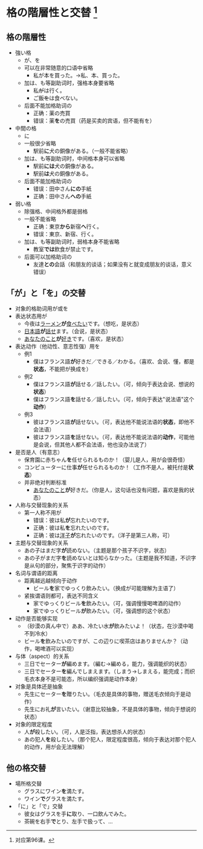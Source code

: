 # 格の階層性と交替 [^title]

## 格の階層性
- 強い格
  - が、を
  - 可以在非常随意的口语中省略
    - 私が本を買った。→私、本、買った。
  - 加は、も等副助词时，强格本身要省略
    - 私<del>が</del>は行く。
    - ご飯<del>を</del>は食べない。
  - 后面不能加格助词の
    - 正确：薬の売買
    - 错误：薬**を**の売買（药是买卖的宾语，但不能有を）
- 中間の格
  - に
  - 一般很少省略
    - 駅前**に**犬の銅像がある。（一般不能省略）
  - 加は、も等副助词时，中间格本身可以省略
    - 駅前**には**犬の銅像がある。
    - 駅前**は**犬の銅像がある。
  - 后面不能加格助词の
    - 错误：田中さん**にの**手紙
    - 正确：田中さん**への**手紙
- 弱い格
  - 除强格、中间格外都是弱格
  - 一般不能省略
    - 正确：東京**から**新宿**へ**行く。
    - 错误：東京、新宿、行く。
  - 加は、も等副助词时，弱格本身不能省略
    - 教室**では**飲食が禁止です。
  - 后面可以加格助词の
    - 友達**との**会話（和朋友的谈话；如果没有と就变成朋友的谈话，意义错误）

## 「が」と「を」の交替
- 对象的格助词用が或を
- 表达状态用が
  - 今夜は<u>ラーメン</u>**が**<u>食べたい</u>です。（想吃，是状态）
  - <u>日本語</u>**が**<u>話せ</u>ます。（会说，是状态）
  - <u>あなたのこと</u>**が**<u>好き</u>です。（喜欢，是状态）
- 表达动作（他动性、意志性强）用を
  - 例1
    - 僕はフランス語**が**好きだ／できる／わかる。（喜欢、会说、懂，都是**状态**，不能把が换成を）
  - 例2
    - 僕はフランス語**が**話せる／話したい。（可，倾向于表达会说、想说的**状态**）
    - 僕はフランス語**を**話せる／話したい。（可，倾向于表达"说法语"这个**动作**）
  - 例3
    - 彼はフランス語**が**話せない。（可，表达他不能说法语的**状态**，即他不会法语）
    - 彼はフランス語**を**話せない。（可，表达他不能说法语的**动作**，可能他是会说，但其他人都不会法语，他也没办法说了）
- 是否是人（有意志）
  - 保育園に赤ちゃん**を**任せられるものか！（婴儿是人，用が会很奇怪）
  - コンピューターに仕事**が**任せられるものか！（工作不是人，被托付是**状态**）
  - 并非绝对判断标准
    - <u>あなたのこと</u>**が**好きだ。（你是人，这句话也没有问题，喜欢是我的状态）
- 人称与交替现象的关系
  - 第一人称不用が
    - 错误：彼は私**が**忘れたいのです。
    - 正确：彼は私**を**忘れたいのです。
    - 正确：彼は<u>洋子</u>**が**忘れたいのです。（洋子是第三人称，可）
- 主题与交替现象的关系
  - あの子はまだ字**が**読めない。（主题是那个孩子不识字，状态）
  - あの子がまだ字**を**読めないとは知らなかった。（主题是我不知道，不识字是从句的部分，聚焦于识字的动作）
- 名词与谓语的距离
  - 距离越远越倾向于动作
    - ビール**を**家でゆっくり飲みたい。（换成が可能理解为主语了）
  - 紧挨谓语则都可，表达不同含义
    - 家でゆっくりビール**を**飲みたい。（可，强调慢慢喝啤酒的动作）
    - 家でゆっくりビール**が**飲みたい。（可，强调想的这个状态）
- 动作是否能够实现
  - （砂漠の真ん中で）ああ、冷たい水**が**飲みたいよ！（状态，在沙漠中喝不到冷水）
  - ビール**を**飲みたいのですが、この辺りに喫茶店はありませんか？（动作，喝啤酒可以实现）
- 与体（aspect）的关系
  - 三日でセーター**が**編めます。（編む→編める，能力，强调能织的状态）
  - 三日でセーター**を**編んでしまえます。（しまう→しまえる，能完成；而织毛衣本身不是可能态，所以编织强调是动作本身）
- 对象是具体还是抽象
  - 先生にセーター**を**贈りたい。（毛衣是具体的事物，赠送毛衣倾向于是动作）
  - 先生にお礼**が**言いたい。（谢意比较抽象，不是具体的事物，倾向于想说的状态）
- 对象的限定程度
  - 人**が**殺したい。（可，人是泛指，表达想杀人的状态）
  - あの犯人**を**殺したい。（那个犯人，限定程度很高，倾向于表达对那个犯人的动作，用が会无法理解）

## 他の格交替
- 場所格交替
  - グラスにワイン**を**満たす。
  - ワイン**で**グラスを満たす。
- 「に」と「で」交替
  - 彼女はグラスを手**に**取り、一口飲んでみた。
  - 茶碗を右手**で**とり、左手で扱って、...


[^title]: 对应第96课。


